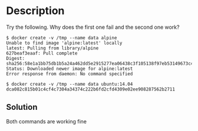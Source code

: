 # Description

Try the following. Why does the first one fail and the second one work?

    $ docker create -v /tmp --name data alpine
    Unable to find image 'alpine:latest' locally
    latest: Pulling from library/alpine
    627beaf3eaaf: Pull complete
    Digest: sha256:58e1a1bb75db1b5a24a462dd5e2915277ea06438c3f105138f97eb53149673c4
    Status: Downloaded newer image for alpine:latest
    Error response from daemon: No command specified

    $ docker create -v /tmp --name data ubuntu:14.04
    dca082c815b01c4cf4c7304a34374c222b6fd2cfd4309e02ee908287562b2711

## Solution

Both commands are working fine
